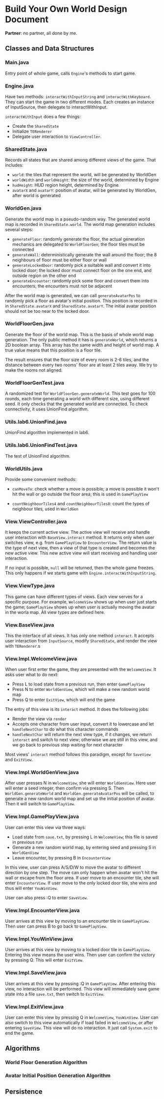 # Build Your Own World Design Document

**Partner**: no partner, all done by me.

## Classes and Data Structures

### Main.java

Entry point of whole game, calls `Engine`'s methods to start game.

### Engine.java

Have two methods: `interactWithInputString` and `interactWithKeyboard`. They can start the game in two different modes. Each creates an instance of InputSource, then delegate to interactWithInput.

`interactWithInput` does a few things:

- Create the `SharedState`
- Initialize `TERenderer`
- Delegate user interaction to `ViewController`.

### SharedState.java

Records all states that are shared among different views of the game. That includes:

- `world`: the tiles that represent the world, will be generated by WorldGen
- `worldWidth` and `worldHeight`: the size of the world, determined by Engine
- `hudHeight`: HUD region height, determined by Engine
- `avatarX` and `avatarY`: position of avatar, will be generated by WorldGen, after world is generated

### WorldGen.java

Generate the world map in a pseudo-random way. The generated world map is recorded in `SharedState.world`. The world map generation includes several steps:

- `generateFloor`: randomly generate the floor, the actual generation mechanics are delegated to `WorldFloorGen`; the floor tiles must be connected
- `generateWall`: deterministically generate the wall around the floor; the 8 neighbours of floor must be either floor or wall
- `generateLockedDoor`: randomly pick a suitable wall and convert it into locked door; the locked door must connect floor on the one end, and outside region on the other end
- `generateEncounter`: randomly pick some floor and convert them into encounters; the encounters must not be adjacent

After the world map is generated, we can call `generateAvatarPos` to randomly pick a floor as avatar's initial position. This position is recorded in in `SharedState.avatarX` and `SharedState.avatarY`. The initial avatar position should not be too near to the locked door.

### WorldFloorGen.java

Generate the floor of the world map. This is the basis of whole world map generation. The only public method it has is `generateWorld`, which returns a 2D boolean array. This array has the same width and height of world map. A true value means that this position is a floor tile.

The result ensures that the floor size of every room is 2-6 tiles, and the distance between every two rooms' floor are at least 2 tiles away. We try to make the rooms not aligned.

### WorldFloorGenTest.java

A randomized test for `WorldFloorGen.generateWorld`. This test goes for 100 rounds, each time generating a world with different size, using different seed. It only checks that the generated world are connected. To check connectivity, it uses UnionFind algorithm.

### Utils.lab6.UnionFind.java

UnionFind algorithm implemented in lab6.

### Utils.lab6.UnionFindTest.java

The test of UnionFind algorithm.

### WorldUtils.java

Provide some convenient methods:

- `canMoveTo`: check whether a move is possible; a move is possible it won't hit the wall or go outside the floor area; this is used in `GamePlayView`

- `countNeighbourTiles4` and `countNeighbourTiles8`: count the types of neighbour tiles, used in `WorldGen`

### View.ViewController.java

It keeps the current active view. The active view will receive and handle user interaction with `BaseView.interact` method. It returns only when user switches view, e.g. from `GamePlayView` to `EncounterView`. The return value is the type of next view, then a view of that type is created and becomes the new active view. This new active view will start receiving and handling user interaction.

If no input is possible, `null` will be returned, then the whole game freezes. This only happens if we starts game with `Engine.interactWithInputString`.

### View.ViewType.java

This game can have different types of views. Each view serves for a specific purpose. For example, `WelcomeView` shows up when user just starts the game; `GamePlayView` shows up when user is actually moving the avatar in the worla map. All view types are defined here.

### View.BaseView.java

This the interface of all views. It has only one method `interact`. It accepts user interaction from `InputSource`, modify `SharedState`, and render the view with `TERenderer`.s

### View.Impl.WelcomeView.java

When user first enter the game, they are presented with the `WelcomeView`. It asks user what to do next:

- Press L to load state from a previous run, then enter `GamePlayView`
- Press N to enter `WorldGenView`, which will make a new random world map
- Press Q to enter `ExitView`, which will end the game

The entry of this view is its `interact` method. It does the following jobs:

- Render the view via `render`
- Accepts one character from user input, convert it to lowercase and let `handleNextChar` to do what this character commands
- `handleNextChar` will return the next view type, if it changes, we return `interact` and switch to next view; otherwise we are still in this view, and we go back to previous step waiting for next character

Most views' `interact` method follows this paradigm, except for `SaveView` and `ExitView`.

### View.Impl.WorldGenView.java

After user presses N in `WelcomeView`, she will enter `WorldGenView`. Here user will enter a seed integer, then confirm via pressing S. Then `WorldGen.generateWorld` and `WorldGen.generateAvatarPos` will be called, to generate a new random world map and set up the initial position of avatar. Then it will switch to `GamePlayView`.

### View.Impl.GamePlayView.java

User can enter this view via three ways:

- Load state from `save.txt`, by pressing L in `WelcomeView`; this file is saved in previous run
- Generate a new random world map, by entering seed and pressing S in `WorldGenView`
- Leave encounter, by pressing B in `EncounterView`

In this view, user can press A/S/D/W to move the avatar to different direction by one step. The move can only happen when avatar won't hit the wall or escape from the floor area. If user move to an encounter tile, she will enter `EncounterView`. If user move to the only locked door tile, she wins and thus will enter `YouWinView`.

User can also press :Q to enter `SaveView`.

### View.Impl.EncounterView.java

User arrives at this view by moving to an encounter tile in `GamePlayView`. Then user can press B to go back to `GamePlayView`.

### View.Impl.YouWinView.java

User arrives at this view by moving to a locked door tile in `GamePlayView`. Entering this view means the user wins. Then user can confirm the victory by pressing Q. This will enter `ExitView`.

### View.Impl.SaveView.java

User arrives at this view by pressing :Q in `GamePlayView`. After entering this view, no interaction will be performed. This view will immediately save game state into a file `save.txt`, then switch to `ExitView`.

### View.Impl.ExitView.java

User can enter this view by pressing Q in `WelcomeView`, `YouWinView`. User can also switch to this view automatically if load failed in `WelcomeView`, or after entering `SaveView`. This view will do no interaction. It just call `System.exit` to end the game.

## Algorithms

### World Floor Generation Algorithm

### Avatar Initial Position Generation Algorithm

## Persistence
